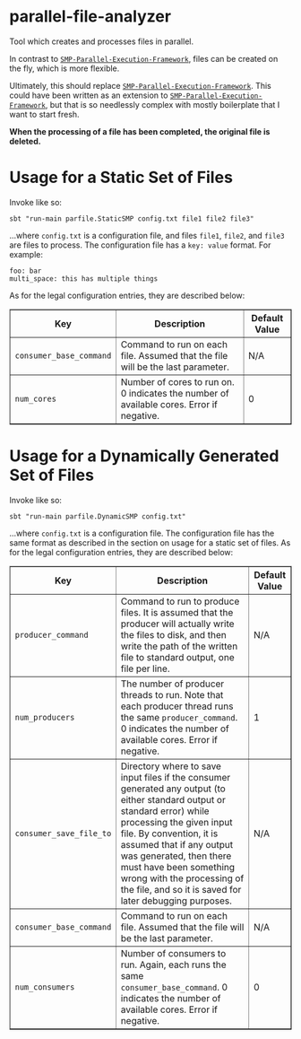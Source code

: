 parallel-file-analyzer
======================

Tool which creates and processes files in parallel.

In contrast to [`SMP-Parallel-Execution-Framework`](https://github.com/kyledewey/SMP-Parallel-Execution-Framework), files can be created on the fly, which is more flexible.

Ultimately, this should replace [`SMP-Parallel-Execution-Framework`](https://github.com/kyledewey/SMP-Parallel-Execution-Framework).
This could have been written as an extension to [`SMP-Parallel-Execution-Framework`](https://github.com/kyledewey/SMP-Parallel-Execution-Framework), but that is so needlessly complex with mostly boilerplate that I want to start fresh.

**When the processing of a file has been completed, the original file is deleted.**

# Usage for a Static Set of Files #

Invoke like so:

```console
sbt "run-main parfile.StaticSMP config.txt file1 file2 file3"
```

...where `config.txt` is a configuration file, and files `file1`, `file2`, and `file3` are files to process.
The configuration file has a `key: value` format.  For example:

```
foo: bar
multi_space: this has multiple things
```

As for the legal configuration entries, they are described below:

<table border="1">
  <tr>
    <th>Key</th>
    <th>Description</th>
    <th>Default Value</th>
  </tr>
  
  <tr>
    <td><code>consumer_base_command</code></td>
    <td>Command to run on each file.  Assumed that the file will be the last parameter.</td>
    <td>N/A</td>
  </tr>
  
  <tr>
    <td><code>num_cores</code></td>
    <td>Number of cores to run on.  0 indicates the number of available cores.  Error if negative.</td>
    <td>0</td>
  </tr>
</table>


# Usage for a Dynamically Generated Set of Files #

Invoke like so:

```console
sbt "run-main parfile.DynamicSMP config.txt"
```

...where `config.txt` is a configuration file.
The configuration file has the same format as described in the section on usage for a static set of files.
As for the legal configuration entries, they are described below:

<table border="1">
  <tr>
    <th>Key</th>
    <th>Description</th>
    <th>Default Value</th>
  </tr>

  <tr>
    <td><code>producer_command</code></td>
    <td>
      Command to run to produce files.  It is assumed that the producer will actually write the files
      to disk, and then write the path of the written file to standard output, one file per line.
    </td>
    <td>N/A</td>
  </tr>

  <tr>
    <td><code>num_producers</code></td>
    <td>
      The number of producer threads to run.  Note that each producer thread runs the same
      <code>producer_command</code>.  0 indicates the number of available cores.  Error if negative.
    </td>
    <td>1</td>
  </tr>
  
  <tr>
    <td><code>consumer_save_file_to</code></td>
    <td>
      Directory where to save input files if the consumer generated any output (to either standard output
      or standard error) while processing the given input file.  By convention, it is assumed that if
      any output was generated, then there must have been something wrong with the processing of the file,
      and so it is saved for later debugging purposes.
    </td>
    <td>N/A</td>
  </tr>
  
  <tr>
    <td><code>consumer_base_command</code></td>
    <td>Command to run on each file.  Assumed that the file will be the last parameter.</td>
    <td>N/A</td>
  </tr>

  <tr>
    <td><code>num_consumers</code></td>
    <td>
      Number of consumers to run.  Again, each runs the same <code>consumer_base_command</code>.
      0 indicates the number of available cores.  Error if negative.
    </td>
    <td>0</td>
  </tr>
</table>

